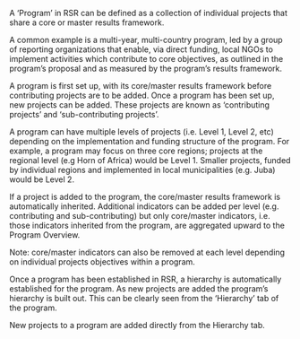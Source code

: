 A ‘Program’ in RSR can be defined as a collection of individual projects that share a core or master results framework. 

A common example is a multi-year, multi-country program, led by a group of reporting organizations that enable, via direct funding, local NGOs to implement activities which contribute to core objectives, as outlined in the program’s proposal and as measured by the program’s results framework. 

A program is first set up, with its core/master results framework before contributing projects are to be added. Once a program has been set up, new projects can be added. These projects are known as ‘contributing projects’ and ‘sub-contributing projects’. 

A program can have multiple levels of projects (i.e. Level 1, Level 2, etc)  depending on the implementation and funding structure of the program. For example, a program may focus on three core regions; projects at the regional level (e.g Horn of Africa) would be Level 1. Smaller projects, funded by individual regions and implemented in local municipalities (e.g. Juba) would be Level 2. 

If a project is added to the program, the core/master results framework is automatically inherited. Additional indicators can be added per level (e.g. contributing and sub-contributing) but only core/master indicators, i.e. those indicators inherited from the program, are aggregated upward to the Program Overview. 

Note: core/master indicators can also be removed at each level depending on individual projects objectives within a program.

Once a program has been established in RSR, a hierarchy is automatically established for the program. As new projects are added the program’s hierarchy is built out. This can be clearly seen from the ‘Hierarchy’ tab of the program. 

New projects to a program are added directly from the Hierarchy tab.
